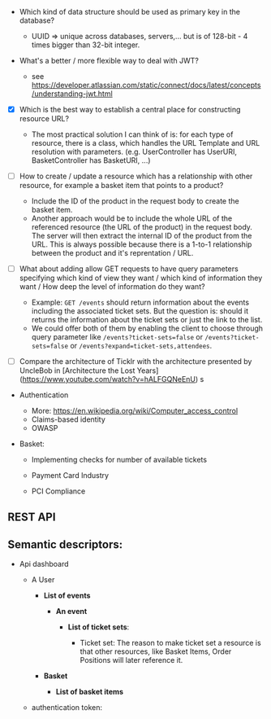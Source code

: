 - Which kind of data structure should be used as primary key in the database?
  + UUID => unique across databases, servers,... but is of 128-bit - 4 times bigger than 32-bit integer.

- What's a better / more flexible way to deal with JWT?
  + see https://developer.atlassian.com/static/connect/docs/latest/concepts/understanding-jwt.html

- [x] Which is the best way to establish a central place for constructing
  resource URL?
  + The most practical solution I can think of is: for each type of resource,
    there is a class, which handles the URL Template and URL resolution with
    parameters. (e.g. UserController has UserURI, BasketController has BasketURI, ...)

- [ ] How to create / update a resource which has a relationship with other
  resource, for example a basket item that points to a product?
  + Include the ID of the product in the request body to create the basket item.
  + Another approach would be to include the whole URL of the referenced resource (the URL of the product)
    in the request body. The server will then extract the internal ID of the product from the URL.
    This is always possible because there is a 1-to-1 relationship between the product and it's reprentation / URL.

- [ ] What about adding allow GET requests to have query parameters specifying which kind of view
  they want / which kind of information they want / How deep the level of information do they want?
  + Example: `GET /events` should return information about the events including
    the associated ticket sets.  But the question is: should it returns the
    information about the ticket sets or just the link to the list.
  + We could offer both of them by enabling the client to choose through query
    parameter like `/events?ticket-sets=false` or  `/events?ticket-sets=false`
    or `/events?expand=ticket-sets,attendees`.

- [ ] Compare the architecture of Ticklr with the architecture presented by UncleBob in [Architecture the Lost Years] (https://www.youtube.com/watch?v=hALFGQNeEnU)
  s

- Authentication

  + More: https://en.wikipedia.org/wiki/Computer_access_control
  + Claims-based identity
  + OWASP

- Basket:

  + Implementing checks for number of available tickets

  + Payment Card Industry

  + PCI Compliance

REST API
--------

## Semantic descriptors:

- Api dashboard

  - A User

    - __List of events__

      - __An event__

        - __List of ticket sets__: 

          - Ticket set: The reason to make ticket set a resource is that other resources, like Basket Items,
            Order Positions will later reference it.

    - __Basket__

      - __List of basket items__

  - authentication token:


